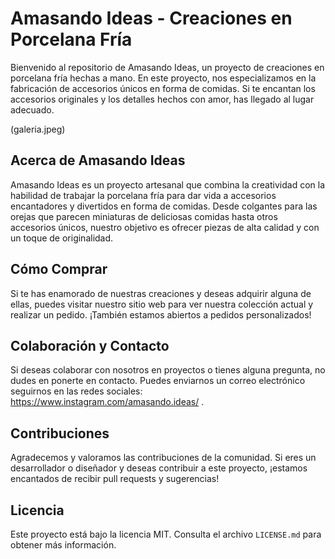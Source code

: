 # Amasando Ideas - Creaciones en Porcelana Fría

Bienvenido al repositorio de Amasando Ideas, un proyecto de creaciones en porcelana fría hechas a mano. En este proyecto, nos especializamos en la fabricación de accesorios únicos en forma de comidas. Si te encantan los accesorios originales y los detalles hechos con amor, has llegado al lugar adecuado.

(galeria.jpeg)

## Acerca de Amasando Ideas

Amasando Ideas es un proyecto artesanal que combina la creatividad con la habilidad de trabajar la porcelana fría para dar vida a accesorios encantadores y divertidos en forma de comidas. Desde colgantes para las orejas que parecen miniaturas de deliciosas comidas hasta otros accesorios únicos, nuestro objetivo es ofrecer piezas de alta calidad y con un toque de originalidad.

## Cómo Comprar

Si te has enamorado de nuestras creaciones y deseas adquirir alguna de ellas, puedes visitar nuestro sitio web para ver nuestra colección actual y realizar un pedido. ¡También estamos abiertos a pedidos personalizados!

## Colaboración y Contacto

Si deseas colaborar con nosotros en proyectos o tienes alguna pregunta, no dudes en ponerte en contacto. Puedes enviarnos un correo electrónico seguirnos en las redes sociales: https://www.instagram.com/amasando.ideas/ .

## Contribuciones

Agradecemos y valoramos las contribuciones de la comunidad. Si eres un desarrollador o diseñador y deseas contribuir a este proyecto, ¡estamos encantados de recibir pull requests y sugerencias!

## Licencia

Este proyecto está bajo la licencia MIT. Consulta el archivo `LICENSE.md` para obtener más información.
